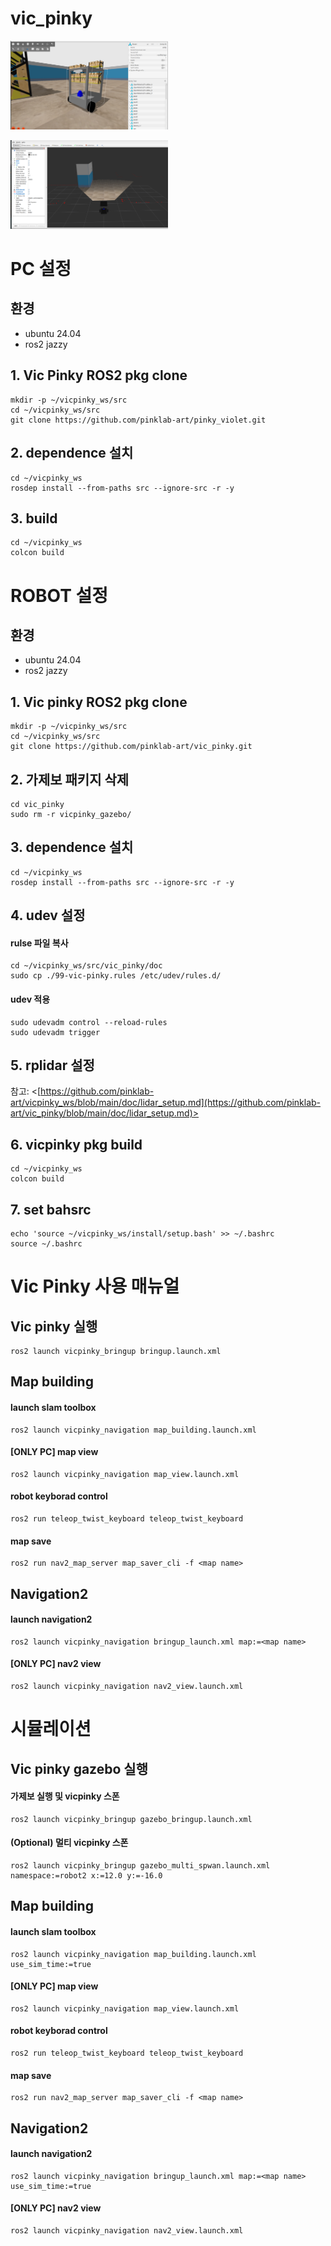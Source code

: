 # vic_pinky
<img src="./doc/gazebo_image.png" width="50%" height="50%"></img>

<img src="./doc/rviz_depth_image.png" width="50%" height="50%"></img>

# PC 설정
## 환경
- ubuntu 24.04
- ros2 jazzy
## 1. Vic Pinky ROS2 pkg clone
```
mkdir -p ~/vicpinky_ws/src
cd ~/vicpinky_ws/src
git clone https://github.com/pinklab-art/pinky_violet.git
```
## 2. dependence 설치
```
cd ~/vicpinky_ws
rosdep install --from-paths src --ignore-src -r -y
```
## 3. build
```
cd ~/vicpinky_ws
colcon build
```

# ROBOT 설정
## 환경
- ubuntu 24.04
- ros2 jazzy
## 1. Vic pinky ROS2 pkg clone
```
mkdir -p ~/vicpinky_ws/src
cd ~/vicpinky_ws/src
git clone https://github.com/pinklab-art/vic_pinky.git
````
## 2. 가제보 패키지 삭제
```
cd vic_pinky
sudo rm -r vicpinky_gazebo/
````
## 3. dependence 설치
```
cd ~/vicpinky_ws
rosdep install --from-paths src --ignore-src -r -y
```
## 4. udev 설정
#### rulse 파일 복사
```
cd ~/vicpinky_ws/src/vic_pinky/doc
sudo cp ./99-vic-pinky.rules /etc/udev/rules.d/
```
#### udev 적용
```
sudo udevadm control --reload-rules
sudo udevadm trigger
```
## 5. rplidar 설정
참고: <[https://github.com/pinklab-art/vicpinky_ws/blob/main/doc/lidar_setup.md](https://github.com/pinklab-art/vic_pinky/blob/main/doc/lidar_setup.md)>

## 6. vicpinky pkg build
```
cd ~/vicpinky_ws
colcon build
```
## 7. set bahsrc
```
echo 'source ~/vicpinky_ws/install/setup.bash' >> ~/.bashrc
source ~/.bashrc
```


# Vic Pinky 사용 매뉴얼

## Vic pinky 실행
```
ros2 launch vicpinky_bringup bringup.launch.xml
```

## Map building
#### launch slam toolbox
```
ros2 launch vicpinky_navigation map_building.launch.xml
```
#### [ONLY PC] map view 
```
ros2 launch vicpinky_navigation map_view.launch.xml
```
#### robot keyborad control
```
ros2 run teleop_twist_keyboard teleop_twist_keyboard 
```
#### map save 
```
ros2 run nav2_map_server map_saver_cli -f <map name>
```

## Navigation2 
#### launch navigation2
```
ros2 launch vicpinky_navigation bringup_launch.xml map:=<map name>
```

#### [ONLY PC] nav2 view
```
ros2 launch vicpinky_navigation nav2_view.launch.xml
```

# 시뮬레이션
## Vic pinky gazebo 실행
#### 가제보 실행 및 vicpinky 스폰
```
ros2 launch vicpinky_bringup gazebo_bringup.launch.xml
```
#### (Optional) 멀티 vicpinky 스폰
```
ros2 launch vicpinky_bringup gazebo_multi_spwan.launch.xml namespace:=robot2 x:=12.0 y:=-16.0
```
## Map building
#### launch slam toolbox
```
ros2 launch vicpinky_navigation map_building.launch.xml use_sim_time:=true
```
#### [ONLY PC] map view 
```
ros2 launch vicpinky_navigation map_view.launch.xml
```
#### robot keyborad control
```
ros2 run teleop_twist_keyboard teleop_twist_keyboard 
```
#### map save 
```
ros2 run nav2_map_server map_saver_cli -f <map name>
```

## Navigation2 
#### launch navigation2
```
ros2 launch vicpinky_navigation bringup_launch.xml map:=<map name> use_sim_time:=true
```

#### [ONLY PC] nav2 view
```
ros2 launch vicpinky_navigation nav2_view.launch.xml
```
